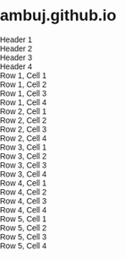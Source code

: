 # ambuj.github.io
<HTML>
  <STYLE>
    body {
  font-family: Arial, sans-serif;
  margin: 0;
  padding: 0;
}

.table {
  display: table;
  width: 100%;
}

.row {
  display: table-row;
}

.header {
  font-weight: bold;
  background-color: #f1f1f1;
}

.cell {
  display: table-cell;
  padding: 8px;
  border: 1px solid #ccc;
}

/* Responsive styles */
@media screen and (max-width: 600px) {
  .table, .row, .cell {
    display: block;
    width: 100%;
  }
}

  </STYLE>
  <div class="table">
    <div class="row header">
      <div class="cell">Header 1</div>
      <div class="cell">Header 2</div>
      <div class="cell">Header 3</div>
      <div class="cell">Header 4</div>
    </div>
    <div class="row">
      <div class="cell">Row 1, Cell 1</div>
      <div class="cell">Row 1, Cell 2</div>
      <div class="cell">Row 1, Cell 3</div>
      <div class="cell">Row 1, Cell 4</div>
    </div>
    <div class="row">
      <div class="cell">Row 2, Cell 1</div>
      <div class="cell">Row 2, Cell 2</div>
      <div class="cell">Row 2, Cell 3</div>
      <div class="cell">Row 2, Cell 4</div>
    </div>
    <div class="row">
      <div class="cell">Row 3, Cell 1</div>
      <div class="cell">Row 3, Cell 2</div>
      <div class="cell">Row 3, Cell 3</div>
      <div class="cell">Row 3, Cell 4</div>
    </div>
    <div class="row">
      <div class="cell">Row 4, Cell 1</div>
      <div class="cell">Row 4, Cell 2</div>
      <div class="cell">Row 4, Cell 3</div>
      <div class="cell">Row 4, Cell 4</div>
    </div>
    <div class="row">
      <div class="cell">Row 5, Cell 1</div>
      <div class="cell">Row 5, Cell 2</div>
      <div class="cell">Row 5, Cell 3</div>
      <div class="cell">Row 5, Cell 4</div>
    </div>
  </div>
</HTML>
